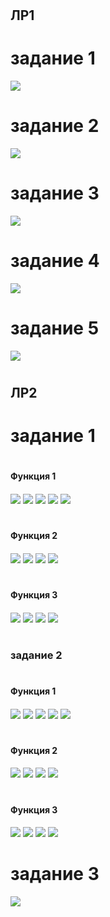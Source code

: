 # <h2>ЛР1<h2>
# задание 1

![](./images/lb01/img_1_1.png)

# задание 2
![](./images/lb01/img_1_2.png)

# задание 3
![](./images/lb01/img_1_3.png)

# задание 4
![](./images/lb01/img_1_4.png)

# задание 5
![](./images/lb01/img_1_5.png)

# <h2>ЛР2<h2>

# задание 1
# <h4>Функция 1<h4>
![](./images/lb01/img_2_1_1(1).png)
![](./images/lb01/img_2_1_1(2).png)
![](./images/lb01/img_2_1_1(3).png)
![](./images/lb01/img_2_1_1(4).png)
![](./images/lb01/img_2_1_1(5).png)
# <h4>Функция 2<h4>
![](./images/lb01/img_2_1_2(1).png)
![](./images/lb01/img_2_1_2(2).png)
![](./images/lb01/img_2_1_2(3).png)
![](./images/lb01/img_2_1_2(4).png)
# <h4>Функция 3<h4>
![](./images/lb01/img_2_1_3(1).png)
![](./images/lb01/img_2_1_3(2).png)
![](./images/lb01/img_2_1_3(3).png)
![](./images/lb01/img_2_1_3(4).png)

# <h3>задание 2<h3>
# <h4>Функция 1<h4>
![](./images/lb01/img_2_2_1(1).png)
![](./images/lb01/img_2_2_1(2).png)
![](./images/lb01/img_2_2_1(3).png)
![](./images/lb01/img_2_2_1(4).png)
![](./images/lb01/img_2_2_1(5).png)
# <h4>Функция 2<h4>
![](./images/lb01/img_2_2_2(1).png)
![](./images/lb01/img_2_2_2(2).png)
![](./images/lb01/img_2_2_2(3).png)
![](./images/lb01/img_2_2_2(4).png)
# <h4>Функция 3<h4>
![](./images/lb01/img_2_2_3(1).png)
![](./images/lb01/img_2_2_3(2).png)
![](./images/lb01/img_2_2_3(3).png)
![](./images/lb01/img_2_2_3(4).png)

# задание 3
![](./images/lb01/img_1_3.png)